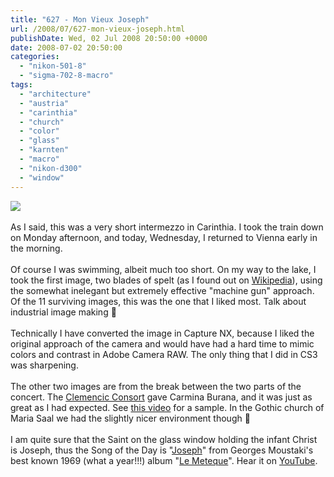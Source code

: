 ```yaml
---
title: "627 - Mon Vieux Joseph"
url: /2008/07/627-mon-vieux-joseph.html
publishDate: Wed, 02 Jul 2008 20:50:00 +0000
date: 2008-07-02 20:50:00
categories: 
  - "nikon-501-8"
  - "sigma-702-8-macro"
tags: 
  - "architecture"
  - "austria"
  - "carinthia"
  - "church"
  - "color"
  - "glass"
  - "karnten"
  - "macro"
  - "nikon-d300"
  - "window"
---
```

<a href="https://d25zfm9zpd7gm5.cloudfront.net/1200x1200/2008/20080701_211749_ps.jpg" target="_blank"><img src="https://d25zfm9zpd7gm5.cloudfront.net/0600x0600/2008/20080701_211749_ps.jpg"/></a><br/><br/>As I said, this was a very short intermezzo in Carinthia. I took the train down on Monday afternoon, and today, Wednesday, I returned to Vienna early in the morning.<br/><br/><a href="https://d25zfm9zpd7gm5.cloudfront.net/1200x1200/2008/20080701_163827_nx_ps.jpg" target="_blank"><img alt="" border="0" src="https://d25zfm9zpd7gm5.cloudfront.net/0150x0150/2008/20080701_163827_nx_ps.jpg" style="margin: 0pt 0px 0pt 10px; float: right;"/></a> Of course I was swimming, albeit much too short. On my way to the lake, I took the first image, two blades of spelt (as I found out on <a href="http://en.wikipedia.org/wiki/Spelt" target="_blank">Wikipedia</a>), using the somewhat inelegant but extremely effective "machine gun" approach. Of the 11 surviving images, this was the one that I liked most. Talk about industrial image making 🙂<br/><br/>Technically I have converted the image in Capture NX, because I liked the original approach of the camera and would have had a hard time to mimic colors and contrast in Adobe Camera RAW. The only thing that I did in CS3 was sharpening.<br/> <br/><a href="https://d25zfm9zpd7gm5.cloudfront.net/1200x1200/2008/20080701_212222_ps.jpg" target="_blank"><img alt="" border="0" src="https://d25zfm9zpd7gm5.cloudfront.net/0150x0150/2008/20080701_212222_ps.jpg" style="margin: 0pt 10px 0pt 0px; float: left;"/></a> The other two images are from the break between the two parts of the concert. The <a href="http://www.clemencic.at/en/index_en.html" target="_blank">Clemencic Consort</a> gave Carmina Burana, and it was just as great as I had expected. See <a href="http://www.youtube.com/watch?v=iIfMyNglVYo" target="_blank">this video</a> for a sample. In the Gothic church of Maria Saal we had the slightly nicer environment though 🙂<br/><br/>I am quite sure that the Saint on the glass window holding the infant Christ is Joseph, thus the Song of the Day is "<a href="http://www.lyricsmode.com/lyrics/g/georges_moustaki/joseph.html" target="_blank">Joseph</a>" from Georges Moustaki's best known 1969 (what a year!!!) album "<a href="http://www.amazon.com/Meteque-Georges-Moustaki/dp/B000006RJ0" target="_blank">Le Meteque</a>". Hear it on <a href="http://www.youtube.com/watch?v=l9zTRvZtbOc" target="_blank">YouTube</a>.
